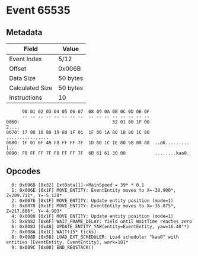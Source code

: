 # Event 65535

## Metadata

| Field           | Value    |
|-----------------|----------|
| Event Index     | 5/12     |
| Offset          | 0x006B   |
| Data Size       | 50 bytes |
| Calculated Size | 50 bytes |
| Instructions    | 10       |

```
      00 01 02 03 04 05 06 07  08 09 0A 0B 0C 0D 0E 0F
      -- -- -- -- -- -- -- --  -- -- -- -- -- -- -- --
0060:                                   32 01 80 1F 00             2....
0070: 17 80 18 80 19 80 1F 01  1F 00 1A 80 1B 80 1C 80  ................
0080: 1F 01 6F 4B F8 FF FF 7F  1D 80 1C 1E 80 5B 00 80  ..oK.........[..
0090: F8 FF FF 7F F8 FF FF 7F  6B 61 61 30 00           ........kaa0.   
```

## Opcodes

```
  0: 0x006B [0x32] ExtData[1]->MainSpeed = 39* * 0.1
  1: 0x006E [0x1F] MOVE_ENTITY: EventEntity moves to X=-38.900*, Z=209.711*, Y=-5.128*
  2: 0x0076 [0x1F] MOVE_ENTITY: Update entity position (mode=1)
  3: 0x0078 [0x1F] MOVE_ENTITY: EventEntity moves to X=-36.875*, Z=217.886*, Y=-4.903*
  4: 0x0080 [0x1F] MOVE_ENTITY: Update entity position (mode=1)
  5: 0x0082 [0x6F] WAIT_FRAME_DELAY: Yield until WaitTime reaches zero
  6: 0x0083 [0x4B] UPDATE_ENTITY_YAW(entity=EventEntity, yaw=16.48°*)
  7: 0x008A [0x1C] WAIT(15* ticks)
  8: 0x008D [0x5B] LOAD_EXT_SCHEDULER: Load scheduler "kaa0" with entities [EventEntity, EventEntity], work=181*
  9: 0x009C [0x00] END_REQSTACK()
```
